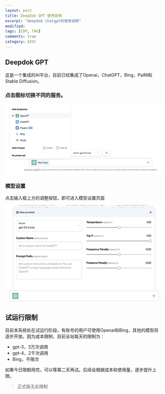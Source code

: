 ```yaml
---
layout: post
title: DeepDok GPT 使用说明
excerpt: "deepdok chatgpt的使用说明"
modified: 
tags: [CDP, TAG]
comments: true
category: AIGC
---
```




## Deepdok GPT

这是一个集成的AI平台，目前已经集成了Openai，ChatGPT，Bing，PalM和Stable Diffusion。

### 点击图标切换不同的服务。

![deepdokgpt](/assets/blog-images/202307/deepdokgpt.png)

### 模型设置

点击输入框上方的调整按钮，即可进入模型设置页面

![fine-tunning](/assets/blog-images/202307/fine-tunning.png)

## 试运行限制

目前本系统处在试运行阶段，有账号的用户可使用Openai和Bing，其他的模型将逐步开放。因为成本限制，目前全站每天的限制为：

- gpt-3，3万次调用
- gpt-4，2千次调用
- Bing，不限次

如果今日限额用完，可以等第二天再试。后续会根据成本和使用量，逐步提升上限。

> 正式版无此限制